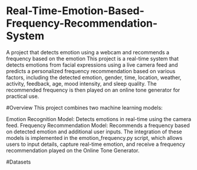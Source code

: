 # Real-Time-Emotion-Based-Frequency-Recommendation-System
A project that detects emotion using a webcam and recommends a frequency based on the emotion
This project is a real-time system that detects emotions from facial expressions using a live camera feed and predicts a personalized frequency recommendation based on various factors, including the detected emotion, gender, time, location, weather, activity, feedback, age, mood intensity, and sleep quality. The recommended frequency is then played on an online tone generator for practical use.

#Overview
This project combines two machine learning models:

Emotion Recognition Model: Detects emotions in real-time using the camera feed.
Frequency Recommendation Model: Recommends a frequency based on detected emotion and additional user inputs.
The integration of these models is implemented in the emotion_frequency.py script, which allows users to input details, capture real-time emotion, and receive a frequency recommendation played on the Online Tone Generator.

#Datasets
